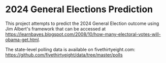 # 2024 General Elections Prediction
This project attempts to predict the 2024 General Election outcome using Jim Albert's framework that can be accessed at https://learnbayes.blogspot.com/2008/10/how-many-electoral-votes-will-obama-get.html. 

The state-level polling data is available on fivethirtyeight.com: https://github.com/fivethirtyeight/data/tree/master/polls